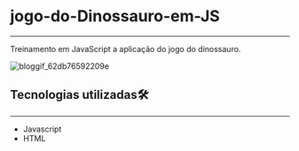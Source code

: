 # jogo-do-Dinossauro-em-JS
-----------
Treinamento em JavaScript a aplicação do jogo do dinossauro.

![bloggif_62db76592209e](https://user-images.githubusercontent.com/102975725/180590145-1142a857-72fc-4f43-98d4-182a78cf96af.gif)

## Tecnologias utilizadas🛠
----
- Javascript
- HTML
